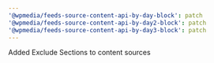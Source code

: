 ```yaml
---
'@wpmedia/feeds-source-content-api-by-day-block': patch
'@wpmedia/feeds-source-content-api-by-day2-block': patch
'@wpmedia/feeds-source-content-api-by-day3-block': patch
---
```


Added Exclude Sections to content sources
